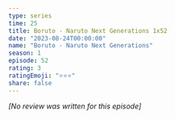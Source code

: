 ```yaml
---
type: series
time: 25
title: Boruto - Naruto Next Generations 1x52
date: "2023-08-24T00:00:00"
name: "Boruto - Naruto Next Generations"
season: 1
episode: 52
rating: 3
ratingEmoji: "⭐️⭐️⭐️"
share: false
---
```


_[No review was written for this episode]_
